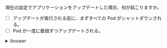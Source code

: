 現在の設定でアプリケーションをアップデートした場合、何が起こりますか。

- [ ] アップデートが実行される前に、まずすべての Pod がシャットダウンされる。
- [ ] Pod が一度に数個ずつアップデートされる。

<details>
  <summary>Answer</summary>

Pod が一度に数個ずつアップデートされる。

</details>